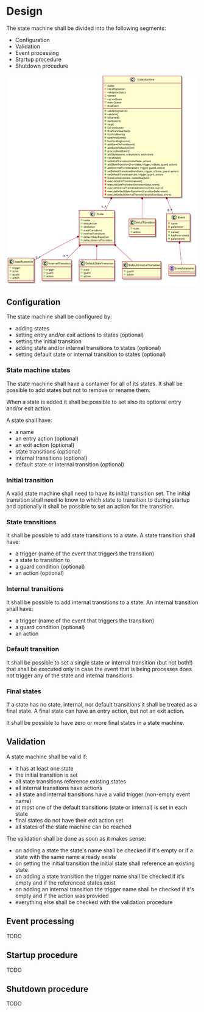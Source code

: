# Design

The state machine shall be divided into the following segments:

* Configuration
* Validation
* Event processing
* Startup procedure
* Shutdown procedure

![State machine](Diagrams/ClassDiagrams/StateMachine.svg "State machine")


## Configuration

The state machine shall be configured by:

* adding states
* setting entry and/or exit actions to states (optional)
* setting the initial transition
* adding state and/or internal transitions to states (optional)
* setting default state or internal transition to states (optional)


### State machine states

The state machine shall have a container for all of its states. It shall be possible to add states
but not to remove or rename them.

When a state is added it shall be possible to set also its optional entry and/or exit action.

A state shall have:

* a name
* an entry action (optional)
* an exit action (optional)
* state transitions (optional)
* internal transitions (optional)
* default state or internal transition (optional)


### Initial transition

A valid state machine shall need to have its initial transition set. The initial transition shall
need to know to which state to transition to during startup and optionally it shall be possible to
set an action for the transition.


### State transitions

It shall be possible to add state transitions to a state. A state transition shall have:

* a trigger (name of the event that triggers the transition)
* a state to transition to
* a guard condition (optional)
* an action (optional)


### Internal transitions

It shall be possible to add internal transitions to a state. An internal transition shall have:

* a trigger (name of the event that triggers the transition)
* a guard condition (optional)
* an action


### Default transition

It shall be possible to set a single state or internal transition (but not both!) that shall be
executed only in case the event that is being processes does not trigger any of the state and
internal transitions.


### Final states

If a state has no state, internal, nor default transitions it shall be treated as a final state. A
final state can have an entry action, but not an exit action.

It shall be possible to have zero or more final states in a state machine.


## Validation

A state machine shall be valid if:

* it has at least one state
* the initial transition is set
* all state transitions reference existing states
* all internal transitions have actions
* all state and internal transitions have a valid trigger (non-empty event name)
* at most one of the default transitions (state or internal) is set in each state
* final states do not have their exit action set
* all states of the state machine can be reached

The validation shall be done as soon as it makes sense:

* on adding a state the state's name shall be checked if it's empty or if a state with the same name
  already exists
* on setting the initial transition the initial state shall reference an existing state
* on adding a state transition the trigger name shall be checked if it's empty and if the referenced
  states exist
* on adding an internal transition the trigger name shall be checked if it's empty and if the action
  was provided
* everything else shall be checked with the validation procedure


## Event processing

TODO


## Startup procedure

TODO


## Shutdown procedure

TODO
